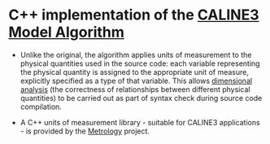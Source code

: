 # C++ implementation of the [CALINE3 Model Algorithm](https://www.epa.gov/scram/air-quality-dispersion-modeling-alternative-models#caline3)

* Unlike the original, the algorithm applies units of measurement to the physical quantities used in the source code: each variable representing the physical quantity is assigned to the appropriate unit of measure, explicitly specified as a type of that variable. This allows [dimensional analysis](https://en.wikipedia.org/wiki/Dimensional_analysis) (the correctness of relationships between different physical quantities) to be carried out as part of syntax check during source code compilation.

* A C++ units of measurement library - suitable for CALINE3 applications - is provided by the [Metrology](https://github.com/mangh/CALINE3.CPP/tree/main/Metrology) project.
